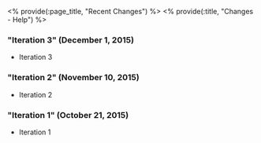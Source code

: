 <% provide(:page_title, "Recent Changes") %>
<% provide(:title, "Changes - Help") %>

### "Iteration 3" (December 1, 2015)

* Iteration 3

### "Iteration 2" (November 10, 2015)

* Iteration 2

### "Iteration 1" (October 21, 2015)

* Iteration 1
